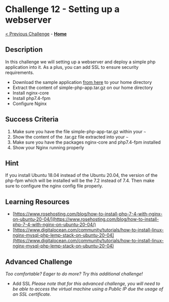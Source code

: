# Challenge 12 - Setting up a webserver 

[< Previous Challenge](./Challenge-11.md) - **[Home](../README.md)** 

## Description

In this challenge we will setting up a webserver and deploy a simple php application into it. As a plus, you can add SSL to ensure security requirements.

- Download the sample application [from here](./resources/simple-php-app.tar.gz) to your home directory
- Extract the content of simple-php-app.tar.gz on our home directory
- Install nginx-core
- Install php7.4-fpm
- Configure Nginx

## Success Criteria

1. Make sure you have the file simple-php-app-tar.gz within your `~`
2. Show the content of the .tar.gz file extracted into your `~`
3. Make sure you have the packages nginx-core and php7.4-fpm installed
4. Show your Nginx running properly

## Hint

If you install Ubuntu 18.04 instead of the Ubuntu 20.04, the version of the php-fpm which will be installed will be the 7.2 instead of 7.4. Then make sure to configure the nginx config file properly.

## Learning Resources

- [https://www.rosehosting.com/blog/how-to-install-php-7-4-with-nginx-on-ubuntu-20-04/](https://www.rosehosting.com/blog/how-to-install-php-7-4-with-nginx-on-ubuntu-20-04/)
- [https://www.digitalocean.com/community/tutorials/how-to-install-linux-nginx-mysql-php-lemp-stack-on-ubuntu-20-04](https://www.digitalocean.com/community/tutorials/how-to-install-linux-nginx-mysql-php-lemp-stack-on-ubuntu-20-04)

## Advanced Challenge
*Too comfortable?  Eager to do more?  Try this additional challenge!*

- Add SSL
_Please note that for this advanced challenge, you will need to be able to access the virtual machine using a Public IP due the usage of an SSL certificate._




